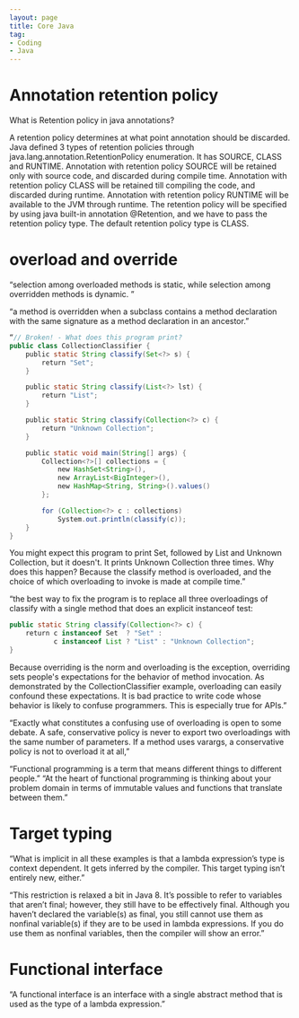 ```yaml
---
layout: page
title: Core Java
tag:
- Coding
- Java
---
```


# Annotation retention policy
What is Retention policy in java annotations?

A retention policy determines at what point annotation should be discarded.
Java defined 3 types of retention policies through java.lang.annotation.RetentionPolicy enumeration. It has SOURCE, CLASS and RUNTIME.
Annotation with retention policy SOURCE will be retained only with source code, and discarded during compile time.
Annotation with retention policy CLASS will be retained till compiling the code, and discarded during runtime.
Annotation with retention policy RUNTIME will be available to the JVM through runtime.
The retention policy will be specified by using java built-in annotation @Retention, and we have to pass the retention policy type.
The default retention policy type is CLASS.

# overload and override
“selection among overloaded methods is static, while selection among overridden methods is dynamic. ”

“a method is overridden when a subclass contains a method declaration with the same signature as a method declaration in an ancestor.”

```java
“// Broken! - What does this program print?
public class CollectionClassifier {
    public static String classify(Set<?> s) {
        return "Set";
    }

    public static String classify(List<?> lst) {
        return "List";
    }

    public static String classify(Collection<?> c) {
        return "Unknown Collection";
    }

    public static void main(String[] args) {
        Collection<?>[] collections = {
            new HashSet<String>(),
            new ArrayList<BigInteger>(),
            new HashMap<String, String>().values()
        };

        for (Collection<?> c : collections)
            System.out.println(classify(c));
    }
}
```
You might expect this program to print Set, followed by List and Unknown Collection, but it doesn't. It prints Unknown Collection three times. Why does this happen? Because the classify method is overloaded, and the choice of which overloading to invoke is made at compile time.”


“the best way to fix the program is to replace all three overloadings of classify with a single method that does an explicit instanceof test:
```java
public static String classify(Collection<?> c) {
    return c instanceof Set  ? "Set" :
           c instanceof List ? "List" : "Unknown Collection";
}
```
Because overriding is the norm and overloading is the exception, overriding sets people's expectations for the behavior of method invocation. As demonstrated by the CollectionClassifier example, overloading can easily confound these expectations. It is bad practice to write code whose behavior is likely to confuse programmers. This is especially true for APIs.”


“Exactly what constitutes a confusing use of overloading is open to some debate. A safe, conservative policy is never to export two overloadings with the same number of parameters. If a method uses varargs, a conservative policy is not to overload it at all,”

“Functional programming is a term that means different things to different people.”
“At the heart of functional programming is thinking about your problem domain in terms of immutable values and functions that translate between them.”

# Target typing
“What is implicit in all these examples is that a lambda expression’s type is context dependent. It gets inferred by the compiler. This target typing isn’t entirely new, either.”

“This restriction is relaxed a bit in Java 8. It’s possible to refer to variables that aren’t final; however, they still have to be effectively final. Although you haven’t declared the variable(s) as final, you still cannot use them as nonfinal variable(s) if they are to be used in lambda expressions. If you do use them as nonfinal variables, then the compiler will show an error.”


# Functional interface
“A functional interface is an interface with a single abstract method that is used as the type of a lambda expression.”




